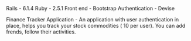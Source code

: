 Rails - 6.1.4
Ruby - 2.5.1
Front end - Bootstrap
Authentication - Devise

Finance Tracker Application - 
An application with user authentication in place, helps you track your stock commodities ( 10 per user). 
You can add frends, follow their activities. 


